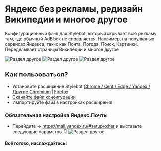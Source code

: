 # Яндекс без рекламы, редизайн Википедии и многое другое
Конфигурационный файл для Stylebot, который скрывает всю рекламу там, где обычный AdBlock не справляется. Например, на популярных сервисах Яндекса, таких как Почта, Погода, Поиск, Картинки. Переделывает страницы Википедии и многое другое

![Раздел другое](https://i.imgur.com/wro3kAv.png)
![Раздел другое](https://i.imgur.com/LYrMTRl.png)
![Раздел другое](https://i.imgur.com/c00Tbxv.png)

## Как пользоваться?
- Установите расширение Stylebot [Chrome / Cent / Edge / Yandex / Другие Chromium](https://chrome.google.com/webstore/detail/stylebot/oiaejidbmkiecgbjeifoejpgmdaleoha?utm_source=chrome-ntp-icon) | [Firefox](https://addons.mozilla.org/ru/firefox/addon/stylebot-web/)
- [Скачайте файл конфигурации](https://raw.githubusercontent.com/Data-Name-ID/yandex-without-ad/main/stylebot-config.json)
- Импортируйте файл в настройках расширения

### Обязательная настройка Яндекс.Почты
- Перейдите -> https://mail.yandex.ru/#setup/other и выставьте следующие параметры 👇
![Раздел другое](https://i.imgur.com/kWisIHI.png)

**Всё готово, наслаждайтесь!**
